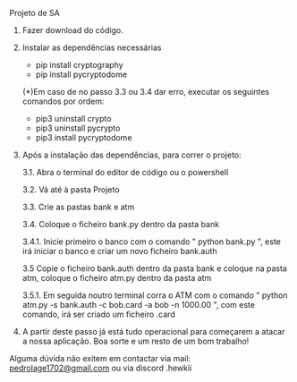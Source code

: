 Projeto de SA

1. Fazer download do código.
   
2. Instalar as dependências necessárias
   - pip install cryptography
   - pip install pycryptodome
     
   (*)Em caso de no passo 3.3 ou 3.4 dar erro, executar os seguintes comandos por ordem:
   - pip3 uninstall crypto
   - pip3 uninstall pycrypto
   - pip3 install pycryptodome

3. Após a instalação das dependências, para correr o projeto:
   
   3.1. Abra o terminal do editor de código ou o powershell
     
   3.2. Vá até à pasta Projeto

   3.3. Crie as pastas bank e atm

   3.4. Coloque o ficheiro bank.py dentro da pasta bank
   
      3.4.1. Inicie primeiro o banco com o comando " python bank.py ", este
             irá iniciar o banco e criar um novo ficheiro bank.auth
   
   3.5 Copie o ficheiro bank.auth dentro da pasta bank e coloque na pasta atm,
       coloque o ficheiro atm.py dentro da pasta atm

      3.5.1. Em seguida noutro terminal corra o ATM com o comando
             " python atm.py -s bank.auth -c bob.card -a bob -n 1000.00 ",
             com este comando, irá ser criado um ficheiro <username>.card
       
5. A partir deste passo já está tudo operacional para começarem a
   atacar a nossa aplicação.
   Boa sorte e um resto de um bom trabalho!
   

Alguma dúvida não exitem em contactar via mail: pedrolage1702@gmail.com ou via discord .hewkii


     
     

